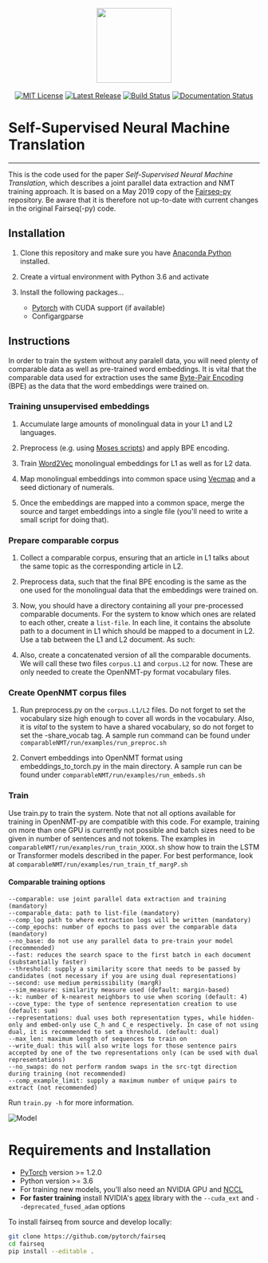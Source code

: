 <p align="center">
  <img src="fairseq_logo.png" width="150">
  <br />
  <br />
  <a href="https://github.com/pytorch/fairseq/blob/master/LICENSE"><img alt="MIT License" src="https://img.shields.io/badge/license-MIT-blue.svg" /></a>
  <a href="https://github.com/pytorch/fairseq/releases"><img alt="Latest Release" src="https://img.shields.io/github/release/pytorch/fairseq.svg" /></a>
  <a href="https://github.com/pytorch/fairseq/actions?query=workflow:build"><img alt="Build Status" src="https://github.com/pytorch/fairseq/workflows/build/badge.svg" /></a>
  <a href="https://fairseq.readthedocs.io/en/latest/?badge=latest"><img alt="Documentation Status" src="https://readthedocs.org/projects/fairseq/badge/?version=latest" /></a>
</p>

# Self-Supervised Neural Machine Translation
--------------------------------------------------------------------------------
This is the code used for the paper *Self-Supervised Neural Machine Translation*, which describes a joint parallel data extraction and NMT training approach. It is based on a May 2019 copy of the [Fairseq-py](https://github.com/pytorch/fairseq) repository. Be aware that it is therefore not up-to-date with current changes in the original Fairseq(-py) code.


## Installation

1. Clone this repository and make sure you have [Anaconda Python](https://www.anaconda.com/distribution/) installed.

2. Create a virtual environment with Python 3.6 and activate

3. Install the following packages...
   * [Pytorch](https://pytorch.org/) with CUDA support (if available)
   * Configargparse
   
## Instructions

In order to train the system without any paralell data, you will need plenty of comparable data as well as pre-trained word embeddings. It is vital that the comparable data used for extraction uses the same [Byte-Pair Encoding](https://github.com/rsennrich/subword-nmt) (BPE) as the data that the word embeddings were trained on.

### Training unsupervised embeddings

1. Accumulate large amounts of monolingual data in your L1 and L2 languages.

2. Preprocess (e.g. using [Moses scripts](https://github.com/moses-smt/mosesdecoder/tree/master/scripts)) and apply BPE encoding.

3. Train [Word2Vec](https://github.com/tmikolov/word2vec) monolingual embeddings for L1 as well as for L2 data.

4. Map monolingual embeddings into common space using [Vecmap](https://github.com/tmikolov/word2vec) and a seed dictionary of numerals.

5. Once the embeddings are mapped into a common space, merge the source and target embeddings into a single file (you'll need to write a small script for doing that).

### Prepare comparable corpus

1. Collect a comparable corpus, ensuring that an article in L1 talks about the same topic as the corresponding article in L2.

2. Preprocess data, such that the final BPE encoding is the same as the one used for the monolingual data that the embeddings were trained on.

3. Now, you should have a directory containing all your pre-processed comparable documents. For the system to know which ones are related to each other, create a `list-file`. In each line, it contains the absolute path to a document in L1 which should be mapped to a document in L2. Use a tab between the L1 and L2 document. As such:

4. Also, create a concatenated version of all the comparable documents. We will call these two files `corpus.L1` and `corpus.L2` for now. These are only needed to create the OpenNMT-py format vocabulary files.

### Create OpenNMT corpus files

1. Run preprocess.py on the `corpus.L1/L2` files. Do not forget to set the vocabulary size high enough to cover all words in the vocabulary. Also, it is *vital* to the system to have a shared vocabulary, so do not forget to set the -share_vocab tag. A sample run command can be found under `comparableNMT/run/examples/run_preproc.sh`

2. Convert embeddings into OpenNMT format using embeddings_to_torch.py in the main directory. A sample run can be found under `comparableNMT/run/examples/run_embeds.sh`

### Train

Use train.py to train the system. Note that not all options available for training in OpenNMT-py are compatible with this code. For example, training on more than one GPU is currently not possible and batch sizes need to be given in number of sentences and not tokens. The examples in `comparableNMT/run/examples/run_train_XXXX.sh` show how to train the LSTM or Transformer models described in the paper. For best performance, look at `comparableNMT/run/examples/run_train_tf_margP.sh`

#### Comparable training options

```
--comparable: use joint parallel data extraction and training (mandatory)
--comparable_data: path to list-file (mandatory)
--comp_log path to where extraction logs will be written (mandatory)
--comp_epochs: number of epochs to pass over the comparable data (mandatory)
--no_base: do not use any parallel data to pre-train your model (recommended)
--fast: reduces the search space to the first batch in each document (substantially faster)
--threshold: supply a similarity score that needs to be passed by candidates (not necessary if you are using dual representations)
--second: use medium permissibility (margR)
--sim_measure: similarity measure used (default: margin-based)
--k: number of k-nearest neighbors to use when scoring (default: 4)
--cove_type: the type of sentence representation creation to use (default: sum)
--representations: dual uses both representation types, while hidden-only and embed-only use C_h and C_e respectively. In case of not using dual, it is recommended to set a threshold. (default: dual)
--max_len: maximum length of sequences to train on
--write_dual: this will also write logs for those sentence pairs accepted by one of the two representations only (can be used with dual representations)
--no_swaps: do not perform random swaps in the src-tgt direction during training (not recommended)
--comp_example_limit: supply a maximum number of unique pairs to extract (not recommended)
```

Run `train.py -h` for more information.

 
![Model](fairseq.gif)

# Requirements and Installation

* [PyTorch](http://pytorch.org/) version >= 1.2.0
* Python version >= 3.6
* For training new models, you'll also need an NVIDIA GPU and [NCCL](https://github.com/NVIDIA/nccl)
* **For faster training** install NVIDIA's [apex](https://github.com/NVIDIA/apex) library with the `--cuda_ext` and `--deprecated_fused_adam` options

To install fairseq from source and develop locally:
```bash
git clone https://github.com/pytorch/fairseq
cd fairseq
pip install --editable .
```

